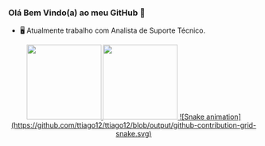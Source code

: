 ### Olá Bem Vindo(a) ao meu GitHub 👋

- 🖥️ Atualmente trabalho com Analista de Suporte Técnico.


<div align="center">
  <a href="https://github.com/ttiago12">
  <img height="150em" src="https://github-readme-stats.vercel.app/api?username=ttiago12&show_icons=true&theme=solarized-dark_all_commits=true&count_private=true"/>
  <img height="150em" src="https://github-readme-stats.vercel.app/api/top-langs/?username=ttiago12&layout=compact&langs_count=7&theme=dark"/>
      ![Snake animation](https://github.com/ttiago12/ttiago12/blob/output/github-contribution-grid-snake.svg)
    
</div>
<!--
**ttiago12/ttiago12** is a ✨ _special_ ✨ repository because its `README.md` (this file) appears on your GitHub profile.

Here are some ideas to get you started:

- 🔭 I’m currently working on ...
- 🌱 I’m currently learning ...
- 👯 I’m looking to collaborate on ...
- 🤔 I’m looking for help with ...
- 💬 Ask me about ...
- 📫 How to reach me: ...
- 😄 Pronouns: ...
- ⚡ Fun fact: ...
-->
